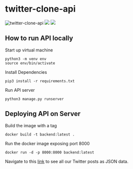 # twitter-clone-api
![twitter-clone-api](https://github.com/Twitter-Clone/twitter-clone-api/workflows/twitter-clone-api/badge.svg)
![](https://img.shields.io/github/issues/Twitter-Clone/twitter-clone-api)
![](https://img.shields.io/github/issues-closed/Twitter-Clone/twitter-clone-api)

## How to run API locally
Start up virtual machine
```
python3 -m venv env
source env/bin/activate
```

Install Dependencies
```
pip3 install -r requirements.txt
```

Run API server
```
python3 manage.py runserver
```

## Deploying API on Server
Build the image with a tag
```
docker build -t backend:latest .
```

Run the docker image exposing port 8000
```
docker run -d -p 8000:8000 backend:latest
```

Navigate to this [link](http://157.245.160.185:8000/api/posts) to see all our Twitter posts as JSON data.
